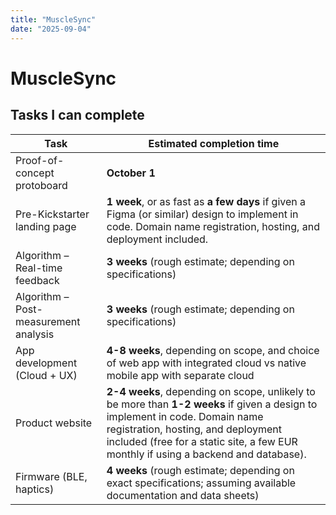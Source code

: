 ```yaml
---
title: "MuscleSync"
date: "2025-09-04"
---
```


# MuscleSync

## Tasks I can complete

| Task | Estimated completion time |
| --------- | ------------------------- |
| Proof-of-concept protoboard | **October 1** |
| Pre-Kickstarter landing page | **1 week**, or as fast as **a few days** if given a Figma (or similar) design to implement in code. Domain name registration, hosting, and deployment included. |
| Algorithm – Real-time feedback | **3 weeks** (rough estimate; depending on specifications) |
| Algorithm – Post-measurement analysis | **3 weeks** (rough estimate; depending on specifications) |
| App development (Cloud + UX) | **4-8 weeks**, depending on scope, and choice of web app with integrated cloud vs native mobile app with separate cloud |
| Product website | **2-4 weeks**, depending on scope, unlikely to be more than **1-2 weeks** if given a design to implement in code. Domain name registration, hosting, and deployment included (free for a static site, a few EUR monthly if using a backend and database).  |
| Firmware (BLE, haptics) | **4 weeks** (rough estimate; depending on exact specifications; assuming available documentation and data sheets) |

